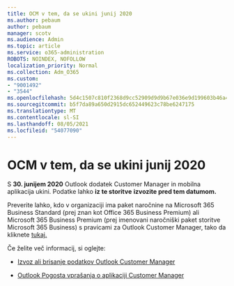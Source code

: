 ```yaml
---
title: OCM v tem, da se ukini junij 2020
ms.author: pebaum
author: pebaum
manager: scotv
ms.audience: Admin
ms.topic: article
ms.service: o365-administration
ROBOTS: NOINDEX, NOFOLLOW
localization_priority: Normal
ms.collection: Adm_O365
ms.custom:
- "9001492"
- "3544"
ms.openlocfilehash: 5d4c1507c810f2368d9cc52909d9d9b67e036e9d199603b46a4e992a41df898e
ms.sourcegitcommit: b5f7da89a650d2915dc652449623c78be6247175
ms.translationtype: MT
ms.contentlocale: sl-SI
ms.lasthandoff: 08/05/2021
ms.locfileid: "54077090"
---
```

# <a name="ocm-to-be-retired-june-2020"></a>OCM v tem, da se ukini junij 2020


S **30. junijem 2020** Outlook dodatek Customer Manager in mobilna aplikacija ukini. Podatke lahko **iz te storitve** **izvozite pred tem datumom.**  

Preverite lahko, kdo v organizaciji ima paket naročnine na Microsoft 365 Business Standard (prej znan kot Office 365 Business Premium) ali Microsoft 365 Business Premium (prej imenovani naročniški paket storitve Microsoft 365 Business) s pravicami za Outlook Customer Manager, tako da kliknete [tukaj.](https://admin.microsoft.com/AdminPortal/Home?ref=/users)

Če želite več informacij, si oglejte:

- [Izvoz ali brisanje podatkov Outlook Customer Manager](https://support.office.com/article/1a421cb4-e8de-4b44-bfb8-710b92820439)

- [Outlook Pogosta vprašanja o aplikaciji Customer Manager](https://techcommunity.microsoft.com/t5/outlook-customer-manager/faq-frequently-asked-questions-about-outlook-customer-manager/m-p/29680)
